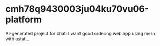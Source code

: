# cmh78q9430003ju04ku70vu06-platform
AI-generated project for chat: I want good ordering web app using mern with astat...
